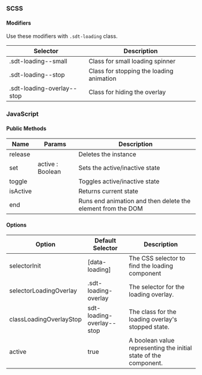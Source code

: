 ### SCSS

#### Modifiers

Use these modifiers with `.sdt-loading` class.

| Selector                   | Description                              |
|----------------------------|------------------------------------------|
| .sdt-loading--small        | Class for small loading spinner          |
| .sdt-loading--stop         | Class for stopping the loading animation |
| .sdt-loading-overlay--stop | Class for hiding the overlay             |

### JavaScript

#### Public Methods

| Name     | Params           | Description                                                 |
|----------|------------------|-------------------------------------------------------------|
| release  |                  | Deletes the instance                                        |
| set      | active : Boolean | Sets the active/inactive state                              |
| toggle   |                  | Toggles active/inactive state                               |
| isActive |                  | Returns current state                                       |
| end      |                  | Runs end animation and then delete the element from the DOM |

#### Options

| Option                  | Default Selector          | Description                                                      |
|-------------------------|---------------------------|------------------------------------------------------------------|
| selectorInit            | [data-loading]            | The CSS selector to find the loading component                   |
| selectorLoadingOverlay  | .sdt-loading-overlay      | The selector for the loading overlay.                            |
| classLoadingOverlayStop | sdt-loading-overlay--stop | The class for the loading overlay's stopped state.               |  
| active                  | true                      | A boolean value representing the initial state of the component. |
